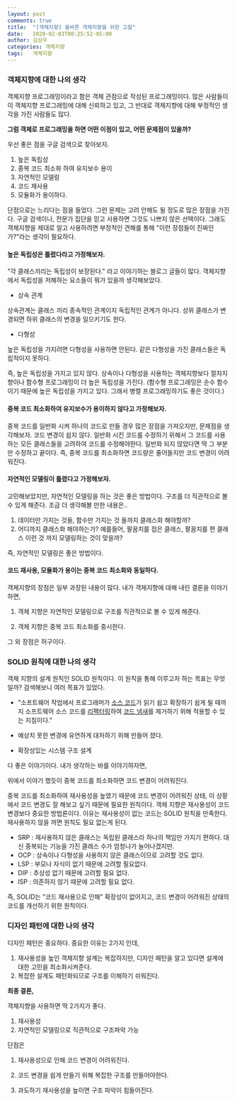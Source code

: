 ```yaml
---
layout: post
comments: true
title:  "[객체지향] 올바른 객체지향을 위한 고찰"
date:   2020-02-03T00:25:52-05:00
author: 김상우
categories: 객체지향
tags:	객체지향
---
```




### 객체지향에 대한 나의 생각

객체지향 프로그래밍이라고 함은 객체 관점으로 작성된 프로그래밍이다. 많은 사람들이 이 객체지향 프로그래밍에 대해 신뢰하고 있고, 그 반대로 객체지향에 대해 부정적인 생각을 가진 사람들도 많다.

**그럼 객체로 프로그래밍을 하면 어떤 이점이 있고, 어떤 문제점이 있을까?**

우선 좋은 점을 구글 검색으로 찾아보자.

1. 높은 독립성
2. 중복 코드 최소화 하여 유지보수 용이
3. 자연적인 모델링
4. 코드 재사용
5. 모듈화가 용이하다.

단점으로는 느리다는 점을 들었다. 그런 문제는 고려 안해도 될 정도로 많은 장점을 가진다. 구글 검색이나, 전문가 집단을 믿고 사용하면 그것도 나쁘지 않은 선택이다. 그래도 객체지향을 제대로 알고 사용하려면 부정적인 견해를 통해 "이런 장점들이 진짜인가?"라는 생각이 필요하다.



#### 높은 독립성은 틀렸다라고 가정해보자.

"각 클래스끼리는 독립성이 보장된다." 라고 이야기하는 블로그 글들이 많다. 객체지향에서 독립성을 저해하는 요소들이 뭐가 있을까 생각해보았다.

- 상속 관계

상속관계는 클래스 끼리 종속적인 관계이지 독립적인 관계가 아니다. 상위 클래스가 변경되면 하위 클래스의 변경을 일으키기도 한다.

- 다형성

높은 독립성을 가지려면 다형성을 사용하면 안된다. 같은 다형성을 가진 클래스들은 독립적이지 못하다.



즉, 높은 독립성을 가지고 있지 않다. 상속이나 다형성을 사용하는 객체지향보다 절차지향이나 함수형 프로그래밍이 더 높은 독립성을 가진다. (함수형 프로그래밍은 순수 함수이기 때문에 높은 독립성을 가지고 있다. 그래서 병렬 프로그래밍하기도 좋은 것이다.)



#### 중복 코드 최소화하여 유지보수가 용이하지 않다고 가정해보자.

중복 코드를 일반화 시켜 하나의 코드로 만들 경우 많은 장점을 가져오지만, 문제점을 생각해보자. 코드 변경이 쉽지 않다. 일반화 시킨 코드를 수정하기 위해서 그 코드를 사용하는 모든 클래스들을 고려하여 코드를 수정해야한다. 일반화 되지 않았다면 딱 그 부분만 수정하고 끝이다. 즉, 중복 코드를 최소화하면 코드량은 줄어들지만 코드 변경이 어려워진다.



#### 자연적인 모델링이 틀렸다고 가정해보자.

고민해보았지만, 자연적인 모델링을 하는 것은 좋은 방법이다. 구조를 더 직관적으로 볼 수 있게 해준다. 조금 더 생각해볼 만한 내용은..

1. 데이터만 가지는 것들, 함수만 가지는 것 들까지 클래스화 해야할까?
2. 어디까지 클래스화 해야하는가? 예를들어, 팔꿈치를 접은 클래스, 팔꿈치를 편 클래스 이런 것 까지 모델링하는 것이 맞을까?

즉, 자연적인 모델링은 좋은 방법이다.



#### 코드 재사용, 모듈화가 용이는 중복 코드 최소화와 동일하다.





객체지향의 장점은 일부 과장된 내용이 많다. 내가 객체지향에 대해 내린 결론을 이야기하면,

1. 객체 지향은 자연적인 모델링으로 구조를 직관적으로 볼 수 있게 해준다.

2. 객체 지향은 중복 코드 최소화를 중시한다.

그 외 장점은 허구이다.



### SOLID 원칙에 대한 나의 생각



객체 지향의 설계 원칙인 SOLID 원칙이다. 이 원칙을 통해 이루고자 하는 목표는 무엇일까? 검색해보니 여러 목표가 있었다. 

- "소프트웨어 작업에서 프로그래머가 [소스 코드](https://ko.wikipedia.org/wiki/소스_코드)가 읽기 쉽고 확장하기 쉽게 될 때까지 소프트웨어 소스 코드를 [리팩터링](https://ko.wikipedia.org/wiki/리팩터링)하여 [코드 냄새](https://ko.wikipedia.org/wiki/코드_냄새)를 제거하기 위해 적용할 수 있는 지침이다."

- 예상치 못한 변경에 유연하게 대처하기 위해 만들어 졌다.

- 확장성있는 시스템 구조 설계



다 좋은 이야기이다. 내가 생각하는 바를 이야기하자면, 

위에서 이야기 했듯이 중복 코드를 최소화하면 코드 변경이 어려워진다.

중복 코드를 최소화하여 재사용성을 높였기 때문에 코드 변경이 어려워진 상태, 이 상황에서 코드 변경도 잘 해보고 싶기 때문에 필요한 원칙이다. 객체 지향은 재사용성이 코드 변경보다 중요한 방법론이다. 이유는 재사용성이 없는 코드는 SOLID 원칙을 만족한다. 재사용하지 않을 꺼면 원칙도 필요 없는게 된다.

- SRP : 재사용하지 않은 클래스는 독립된 클래스라 하나의 책임만 가지기 편하다. 대신 중복되는 기능을 가진 클래스 수가 엄청나가 늘어나겠지만.
- OCP : 상속이나 다형성을 사용하지 않은 클래스이므로 고려할 것도 없다.
- LSP : 부모나 자식이 없기 때문에 고려할 필요없다.
- DIP : 추상성 없기 때문에 고려할 필요 없다.
- ISP : 의존하지 않기 때문에 고려할 필요 없다.



즉, SOLID는 "코드 재사용으로 인해" 확장성이 없어지고, 코드 변경이 어려워진 상태의 코드를 개선하기 위한 원칙이다.



### 디자인 패턴에 대한 나의 생각

디자인 패턴은 중요하다. 중요한 이유는 2가지 인데,

1. 재사용성을 높인 객체지향 설계는 복잡하지만, 디자인 패턴을 알고 있다면 설계에 대한 고민을 최소화시켜준다.
2. 복잡한 설계도 패턴화되므로 구조를 이해하기 쉬워진다.





**최종 결론,**

객체지향을 사용하면 딱 2가지가 좋다.

1. 재사용성
2. 자연적인 모델링으로 직관적으로 구조파악 가능



단점은

1. 재사용성으로 인해 코드 변경이 어려워진다.
2. 코드 변경을 쉽게 만들기 위해 복잡한 구조를 만들어야한다.

3. 과도하기 재사용성을 높이면 구조 파악이 힘들어진다.

